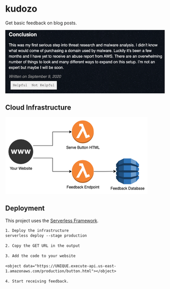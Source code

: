 # kudozo

Get basic feedback on blog posts.

<img src="res/button-example.png" alt="Button Example" height="200" />

## Cloud Infrastructure

![Infrastructure Diagram](res/infra.png)

## Deployment

This project uses the [Serverless Framework](https://www.serverless.com/framework/docs/getting-started/).

```
1. Deploy the infrastructure
serverless deploy --stage production

2. Copy the GET URL in the output

3. Add the code to your website

<object data="https://UNIQUE.execute-api.us-east-1.amazonaws.com/production/button.html"></object>

4. Start receiving feedback.
```